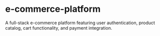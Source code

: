 # e-commerce-platform
A full-stack e-commerce platform featuring user authentication, product catalog, cart functionality, and payment integration.
